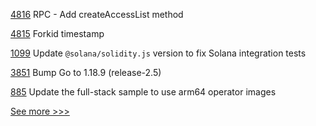 
[4816](https://github.com/hyperledger/besu/pull/4816) RPC - Add createAccessList method

[4815](https://github.com/hyperledger/besu/pull/4815) Forkid timestamp

[1099](https://github.com/hyperledger/solang/pull/1099) Update `@solana/solidity.js` version to fix Solana integration tests

[3851](https://github.com/hyperledger/fabric/pull/3851) Bump Go to 1.18.9 (release-2.5)

[885](https://github.com/hyperledger/fabric-samples/pull/885) Update the full-stack sample to use arm64 operator images


[See more >>>](https://start-here.hyperledger.org/pull-requests)
